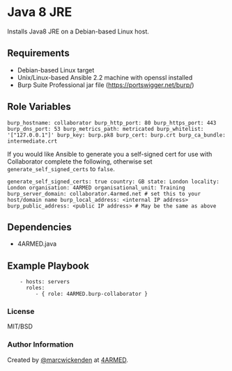# Java 8 JRE

Installs Java8 JRE on a Debian-based Linux host.

## Requirements

- Debian-based Linux target
- Unix/Linux-based Ansible 2.2 machine with openssl installed
- Burp Suite Professional jar file (https://portswigger.net/burp/)

## Role Variables

`
burp_hostname: collaborator
burp_http_port: 80
burp_https_port: 443
burp_dns_port: 53
burp_metrics_path: metricated
burp_whitelist: '["127.0.0.1"]'
burp_key: burp.pk8
burp_cert: burp.crt
burp_ca_bundle: intermediate.crt
`

If you would like Ansible to generate you a self-signed cert for use with Collaborator complete the following, otherwise set `generate_self_signed_certs` to `false`.

`
generate_self_signed_certs: true
country: GB
state: London
locality: London
organisation: 4ARMED
organisational_unit: Training
burp_server_domain: collaborator.4armed.net # set this to your host/domain name
burp_local_address: <internal IP address>
burp_public_address: <public IP address> # May be the same as above
`

## Dependencies

- 4ARMED.java

## Example Playbook

```
    - hosts: servers
      roles:
         - { role: 4ARMED.burp-collaborator }
```

### License

MIT/BSD

### Author Information

Created by [@marcwickenden](https://twitter.com/marcwickenden) at [4ARMED](https://www.4armed.com/).
